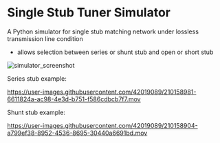# Single Stub Tuner Simulator

A Python simulator for single stub matching network under lossless transmission line condition
- allows selection between series or shunt stub and open or short stub

![simulator_screenshot](https://user-images.githubusercontent.com/42019089/210158911-a3f2e6c9-8100-4277-a3ce-7472365334cd.png)

Series stub example:

https://user-images.githubusercontent.com/42019089/210158981-6611824a-ac98-4e3d-b751-f586cdbcb7f7.mov

Shunt stub example: 

https://user-images.githubusercontent.com/42019089/210158904-a799ef38-8952-4536-8695-30440a6691bd.mov
